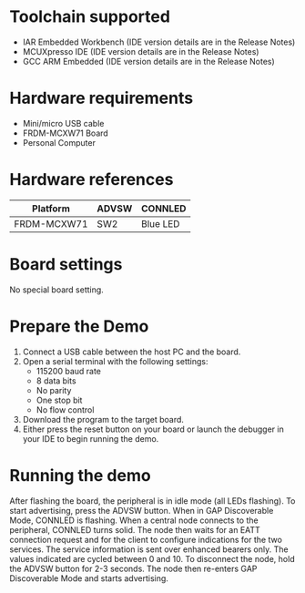 Toolchain supported
===================
- IAR Embedded Workbench (IDE version details are in the Release Notes)
- MCUXpresso IDE (IDE version details are in the Release Notes)
- GCC ARM Embedded (IDE version details are in the Release Notes)

Hardware requirements
=====================
- Mini/micro USB cable
- FRDM-MCXW71 Board
- Personal Computer

Hardware references
=====================

| Platform                 | ADVSW       | CONNLED   |
| ------------------------ | ----------- | --------  |
| FRDM-MCXW71              | SW2         | Blue LED  |

Board settings
============
No special board setting.

Prepare the Demo
================
1.  Connect a USB cable between the host PC and the board.
2.  Open a serial terminal with the following settings:
    - 115200 baud rate
    - 8 data bits
    - No parity
    - One stop bit
    - No flow control
3.  Download the program to the target board.
4.  Either press the reset button on your board or launch the debugger in your IDE to begin running the demo.

Running the demo
================
After flashing the board, the peripheral is in idle mode (all LEDs flashing). To start advertising, press the
ADVSW button. When in GAP Discoverable Mode, CONNLED is flashing. When a central node connects
to the peripheral, CONNLED turns solid. The node then waits for an EATT connection request and for the
client to configure indications for the two services. The service information is sent over enhanced bearers only.
The values indicated are cycled between 0 and 10. To disconnect the node, hold the ADVSW button for 2-3
seconds. The node then re-enters GAP Discoverable Mode and starts advertising.